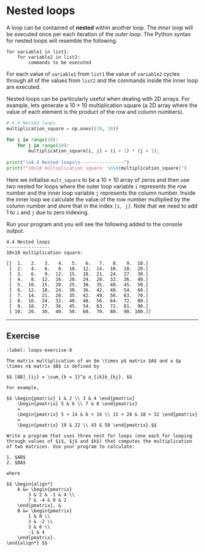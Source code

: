 # Nested loops

A loop can be contained of **nested** within another loop. The *inner loop* will be executed once per each iteration of the *outer loop*. The Python syntax for nested loops will resemble the following.

```text
for variable1 in list1:
    for variable2 in list2:
        commands to be executed
```

For each value of `variable1` from `list1` the value of `variable2` cycles through all of the values from `list2` and the commands inside the inner loop are executed.

Nested loops can be particularly useful when dealing with 2D arrays. For example, lets generate a 10 $\times$ 10 multiplication square (a 2D array where the value of each element is the product of the row and column numbers).

```python
# 4.4 Nested loops
multiplication_square = np.ones((10, 10))

for i in range(10):
    for j in range(10):
        multiplication_square[i, j] = (i + 1) * (j + 1);
        
print("\n4.4 Nested loops\n----------------")
print(f"10x10 multiplication square: \n\n{multiplication_square}")
```

Here we initialise `mult_square` to be a 10 $\times$ 10 array of zeros and then use two nested for loops where the outer loop variable `i` represents the row number and the inner loop variable `j` represents the column number. Inside the inner loop we calculate the value of the row number multiplied by the column number and store that in the index `[i, j]`. Note that we need to add 1 to `i` and `j` due to zero indexing.

Run your program and you will see the following added to the console output.

```text
4.4 Nested loops
----------------
10x10 multiplication square: 

[[  1.   2.   3.   4.   5.   6.   7.   8.   9.  10.]
 [  2.   4.   6.   8.  10.  12.  14.  16.  18.  20.]
 [  3.   6.   9.  12.  15.  18.  21.  24.  27.  30.]
 [  4.   8.  12.  16.  20.  24.  28.  32.  36.  40.]
 [  5.  10.  15.  20.  25.  30.  35.  40.  45.  50.]
 [  6.  12.  18.  24.  30.  36.  42.  48.  54.  60.]
 [  7.  14.  21.  28.  35.  42.  49.  56.  63.  70.]
 [  8.  16.  24.  32.  40.  48.  56.  64.  72.  80.]
 [  9.  18.  27.  36.  45.  54.  63.  72.  81.  90.]
 [ 10.  20.  30.  40.  50.  60.  70.  80.  90. 100.]]
 ```

 ---

## Exercise

```{exercise}
:label: loops-exercise-8

The matrix multiplication of an $m \times p$ matrix $A$ and a $p \times n$ matrix $B$ is defined by

$$ [AB]_{ij} = \sum_{k = 1}^p a_{ik}b_{kj}. $$

For example,

$$ \begin{pmatrix} 1 & 2 \\ 3 & 4 \end{pmatrix}
    \begin{pmatrix} 5 & 6 \\ 7 & 8 \end{pmatrix}
    =
    \begin{pmatrix} 5 + 14 & 6 + 16 \\ 15 + 28 & 18 + 32 \end{pmatrix}
    =
    \begin{pmatrix} 19 & 22 \\ 43 & 50 \end{pmatrix}.$$

Write a program that uses three nest for loops (one each for looping through values of $i$, $j$ and $k$) that computes the multiplication of two matrices. Use your program to calculate:

1. $AB$
2. $BA$

where

$$ \begin{align*}
    A &= \begin{pmatrix} 
        3 & 2 & -1 & 4 \\ 
        7 & -4 & 0 & 2 
    \end{pmatrix}, &
    B &= \begin{pmatrix} 
        1 & 0 \\ 
        3 & -2 \\ 
        3 & 6 \\ 
        -1 & 4 
    \end{pmatrix}.
\end{align*} $$
```

